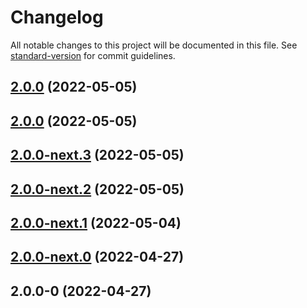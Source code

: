 # Changelog

All notable changes to this project will be documented in this file. See [standard-version](https://github.com/conventional-changelog/standard-version) for commit guidelines.

## [2.0.0](https://github.com/AronssonFredrik/property-sort/compare/v2.0.0-next.3...v2.0.0) (2022-05-05)

## [2.0.0](https://github.com/AronssonFredrik/property-sort/compare/v2.0.0-next.3...v2.0.0) (2022-05-05)

## [2.0.0-next.3](https://github.com/AronssonFredrik/property-sort/compare/v2.0.0-next.2...v2.0.0-next.3) (2022-05-05)

## [2.0.0-next.2](https://github.com/AronssonFredrik/property-sort/compare/v2.0.0-next.1...v2.0.0-next.2) (2022-05-05)

## [2.0.0-next.1](https://github.com/AronssonFredrik/property-sort/compare/v2.0.0-next.0...v2.0.0-next.1) (2022-05-04)

## [2.0.0-next.0](https://github.com/AronssonFredrik/property-sort/compare/v2.0.0-0...v2.0.0-next.0) (2022-04-27)

## 2.0.0-0 (2022-04-27)
